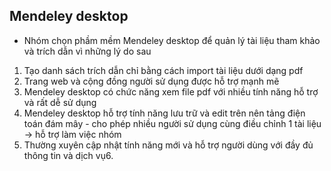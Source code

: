 ## Mendeley desktop
- Nhóm chọn phầm mềm Mendeley desktop để quản lý tài liệu tham khảo và trích dẫn vì những lý do sau
1. Tạo danh sách trích dẫn chỉ bằng cách import tài liệu dưới dạng pdf
2. Trang web và cộng đồng người sử dụng được hỗ trợ mạnh mẽ
3. Mendeley desktop có chức năng xem file pdf với nhiều tính năng hỗ trợ và rất dễ sử dụng
4. Mendeley desktop hỗ trợ tính năng lưu trữ và edit trên nên tảng điện toán đám mây - cho phép nhiều người sử dụng cùng điều chỉnh 1 tài liệu -> hỗ trợ làm việc nhóm
5. Thường xuyên cập nhật tính năng mới và hỗ trợ người dùng với đầy đủ thông tin và dịch vụ6. 
